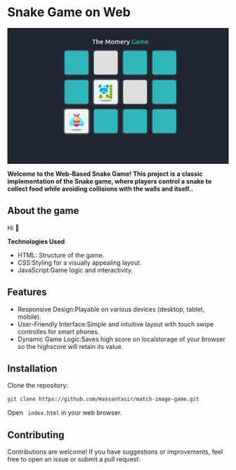 # Snake Game on Web

<img src='https://raw.githubusercontent.com/HassanYasir/Memory_game/refs/heads/main/Readme_content/game_view.png' alt='game-view' width='650'  align='center'/>

**Welcome to the Web-Based Snake Game! This project is a classic implementation of the Snake game, where players control a snake to collect food while avoiding collisions with the walls and itself..**

## About the game

Hi 👋  

__Technologies Used__

* HTML: Structure of the game.
* CSS:Styling for a visually appealing layout.
* JavaScript:Game logic and interactivity.


## Features

* Responsive Design:Playable on various devices (desktop, tablet, mobile).
* User-Friendly Interface:Simple and intuitive layout with touch swipe controlles for smart phones.
* Dynamic Game Logic:Saves high score on localstorage of your browser so the highscore will retain its value.

## Installation

Clone the repository:

```bash
git clone https://github.com/HassanYasir/match-image-game.git
```

Open  ` index.html` in your web browser.

## Contributing

Contributions are welcome! If you have suggestions or improvements, feel free to open an issue or submit a pull request.
